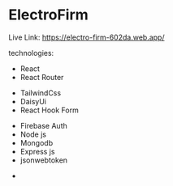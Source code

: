 # ElectroFirm

Live Link: https://electro-firm-602da.web.app/

technologies:

- React
- React Router

* TailwindCss
* DaisyUi
* React Hook Form

- Firebase Auth
- Node js
- Mongodb
- Express js
- jsonwebtoken

*
